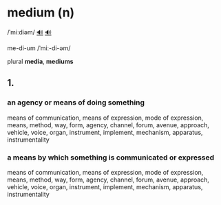 # medium (n)

/ˈmiːdiəm/ [🔊](https://www.oxfordlearnersdictionaries.com/media/english/uk_pron/m/med/mediu/medium__gb_2.mp3) [🔊](https://www.oxfordlearnersdictionaries.com/media/english/us_pron/m/med/mediu/medium__us_1.mp3)

me-di-um /ˈmiː-di-əm/

plural **media**, **mediums**

## 1.

### an agency or means of doing something

means of communication, means of expression, mode of expression, means, method, way, form, agency, channel, forum, avenue, approach, vehicle, voice, organ, instrument, implement, mechanism, apparatus, instrumentality

### a means by which something is communicated or expressed

means of communication, means of expression, mode of expression, means, method, way, form, agency, channel, forum, avenue, approach, vehicle, voice, organ, instrument, implement, mechanism, apparatus, instrumentality